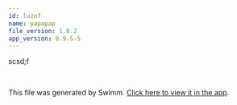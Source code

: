 ```yaml
---
id: luznf
name: papapap
file_version: 1.0.2
app_version: 0.9.5-5
---
```


scsd;f

<br/>

This file was generated by Swimm. [Click here to view it in the app](http://localhost:5000/repos/Z2l0aHViJTNBJTNBc3Rva2Utd2VhdGhlciUzQSUzQUFkZGllQ29oZW4=/docs/luznf).